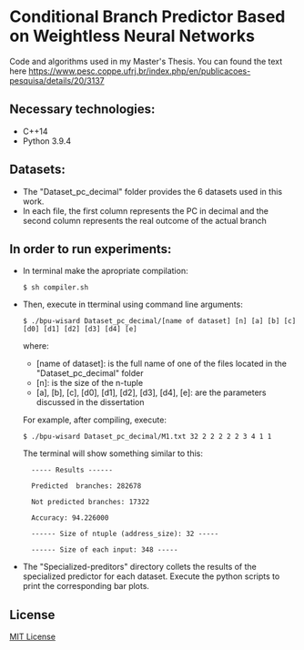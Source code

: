 # Conditional Branch Predictor Based on Weightless Neural Networks

Code and algorithms used in my Master's Thesis. You can found the text here https://www.pesc.coppe.ufrj.br/index.php/en/publicacoes-pesquisa/details/20/3137

## Necessary technologies:
  - C++14
  - Python 3.9.4  

## Datasets:

  - The "Dataset_pc_decimal" folder provides the 6 datasets used in this work. 
  - In each file, the first column represents the PC in decimal and the second column represents the real outcome of the actual branch

## In order to run experiments:

  - In terminal make the apropriate compilation:
    ```
    $ sh compiler.sh
    ```
  - Then, execute in tterminal using command line arguments:
    ```
    $ ./bpu-wisard Dataset_pc_decimal/[name of dataset] [n] [a] [b] [c] [d0] [d1] [d2] [d3] [d4] [e]
    ```
    where:
      - [name of dataset]: is the full name of one of the files located in the "Dataset_pc_decimal" folder
      - [n]: is the size of the n-tuple
      - [a], [b], [c], [d0], [d1], [d2], [d3], [d4], [e]: are the parameters discussed in the dissertation
  
    For example, after compiling, execute:
    ```
    $ ./bpu-wisard Dataset_pc_decimal/M1.txt 32 2 2 2 2 2 3 4 1 1
    ```
    The terminal will show something similar to this:
    ```   
      ----- Results ------
    
      Predicted  branches: 282678
    
      Not predicted branches: 17322
    
      Accuracy: 94.226000
     
      ------ Size of ntuple (address_size): 32 -----

      ------ Size of each input: 348 -----
    ```
  - The  "Specialized-preditors" directory collets the results of the specialized predictor for each dataset. Execute the python scripts to print the corresponding bar plots.

## License

[MIT License](LICENSE)
